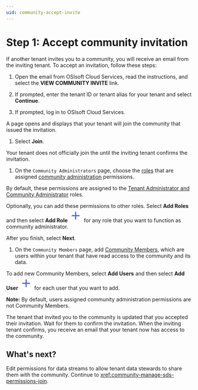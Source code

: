 ```yaml
---
uid: community-accept-invite
---
```


# Step 1: Accept community invitation

If another tenant invites you to a community, you will receive an email from the inviting tenant. To accept an invitation, follow these steps:

1. Open the email from OSIsoft Cloud Services, read the instructions, and select the **VIEW COMMUNITY INVITE** link.

1. If prompted, enter the tenant ID or tenant alias for your tenant and select **Continue**.

1. If prompted, log in to OSIsoft Cloud Services.

  A page opens and displays that your tenant will join the community that issued the invitation.

1. Select **Join**.

  Your tenant does not officially join the until the inviting tenant confirms the invitation.

1. On the `Community Administrators` page, choose the [roles](xref:ccRoles) that are assigned [community administration](xref:ccRoles#community-administrators-preview) permissions.

  By default, these permissions are assigned to the [Tenant Administrator and Community Administrator](xref:ccRoles#tenant-roles) roles. 
    
  Optionally, you can add these permissions to other roles. Select **Add Roles** and then select **Add Role** ![add role](../_icons/plus-thick-alt.svg) for any role that you want to function as community administrator. 

  After you finish, select **Next**.

1. On the `Community Members` page, add [Community Members](xref:ccRoles#community-member-role-preview), which are users within your tenant that have read access to the community and its data.

  To add new Community Members, select **Add Users** and then select **Add User** ![add user](../_icons/plus-thick-alt.svg) for each user that you want to add.

  **Note:** By default, users assigned community administration permissions are not Community Members.

The tenant that invited you to the community is updated that you accepted their invitation. Wait for them to confirm the invitation. When the inviting tenant confirms, you receive an email that your tenant now has access to the community.

## What's next?

Edit permissions for data streams to allow tenant data stewards to share them with the community. Continue to <xref:community-manage-sds-permissions-join>.
